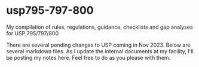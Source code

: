 # usp795-797-800
My compilation of rules, regulations, guidance, checklists and gap analyses for USP 795/797/800 

There are several pending changes to USP coming in Nov 2023. Below are several markdown files. As I update the internal documents at my facility, I'll be posting my notes here. Feel free to do as you please with them.

